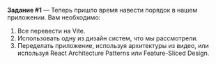**Задание #1** — Теперь пришло время навести порядок в нашем приложении. Вам необходимо:

1. Все перевести на Vite.
2. Использовать одну из дизайн систем, что мы рассмотрели.
3. Переделать приложение, используя архитектуры из видео, или используя React Architecture Patterns или Feature-Sliced Design.